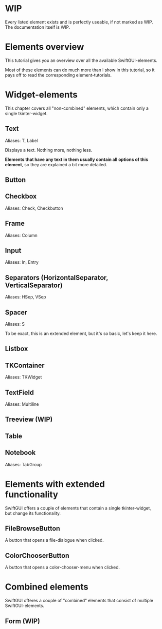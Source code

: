 
# WIP

Every listed element exists and is perfectly useable, if not marked as WIP.\
The documentation itself is WIP.


# Elements overview

This tutorial gives you an overview over all the available SwiftGUI-elements.

Most of these elements can do much more than I show in this tutorial, so it pays off to read the corresponding element-tutorials.

# Widget-elements
This chapter covers all "non-combined" elements, which contain only a single tkinter-widget.

## Text
Aliases: T, Label

Displays a text. Nothing more, nothing less.

**Elements that have any text in them usually contain all options of this element**, so they are explained a bit more detailed.

## Button


## Checkbox
Aliases: Check, Checkbutton


## Frame
Aliases: Column


## Input
Aliases: In, Entry


## Separators (HorizontalSeparator, VerticalSeparator)
Aliases: HSep, VSep


## Spacer
Aliases: S

To be exact, this is an extended element, but it's so basic, let's keep it here.

## Listbox


## TKContainer
Aliases: TKWidget


## TextField
Aliases: Multiline


## Treeview (WIP)


## Table


## Notebook
Aliases: TabGroup


# Elements with extended functionality
SwiftGUI offers a couple of elements that contain a single tkinter-widget, but change its functionality.

## FileBrowseButton
A button that opens a file-dialogue when clicked.


## ColorChooserButton
A button that opens a color-chooser-menu when clicked.



# Combined elements
SwiftGUI offeres a couple of "combined" elements that consist of multiple SwiftGUI-elements.

## Form (WIP)

